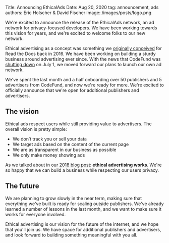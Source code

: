 Title: Announcing EthicalAds
Date: Aug 20, 2020
tag: announcement, ads
authors: Eric Holscher & David Fischer
image: /images/posts/logo.png


We're excited to announce the release of the EthicalAds network,
an ad network for privacy-focused developers.
We have been working towards this vision for years,
and we're excited to welcome folks to our new network.

Ethical advertising as a concept was something we [originally conceived](https://www.ericholscher.com/blog/2016/aug/31/funding-oss-marketing-money/#funding-read-the-docs) for Read the Docs back in 2016.
We have been working on building a sturdy business around advertising ever since.
With the news that CodeFund was [shutting down](https://twitter.com/codefundio/status/1278119643937296384) on July 1,
we moved forward our plans to launch our own ad network.

We've spent the last month and a half onboarding over 50 publishers and 5 advertisers from CodeFund,
and now we're ready for more.
We're excited to officially announce that we're open for additional publishers and advertisers.

## The vision

Ethical ads respect users while still providing value to advertisers.
The overall vision is pretty simple:

* We don’t track you or sell your data
* We target ads based on the content of the current page
* We are as transparent in our business as possible
* We only make money showing ads

As we talked about in our [2018 blog post](https://blog.readthedocs.com/ethical-advertising-works/): **ethical advertising works**.
We're so happy that we can build a business while respecting our users privacy.

## The future

We are planning to grow slowly in the near term,
making sure that everything we've built is ready for scaling outside publishers.
We've already learned a number of lessons in the last month,
and we want to make sure it works for everyone involved.

Ethical advertising is our vision for the future of the internet,
and we hope that you'll join us.
We have space for additional publishers and advertisers,
and look forward to building something meaningful with you all.

